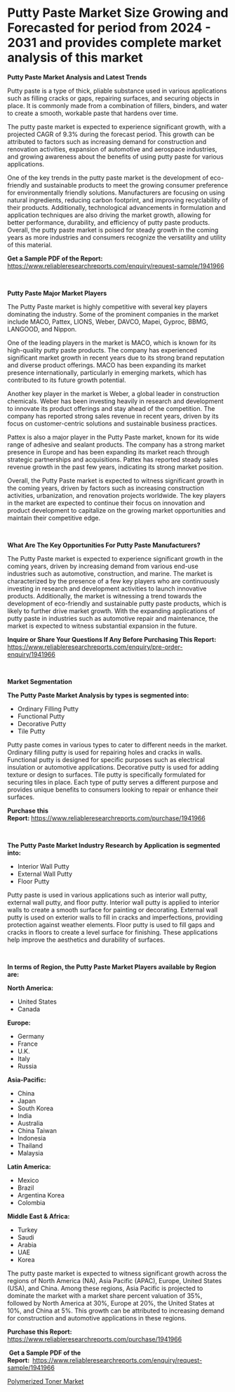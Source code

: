 <p><h1>Putty Paste Market Size Growing and Forecasted for period from 2024 - 2031 and provides complete market analysis of this market</h1></p><p><strong>Putty Paste Market Analysis and Latest Trends</strong></p>
<p><p>Putty paste is a type of thick, pliable substance used in various applications such as filling cracks or gaps, repairing surfaces, and securing objects in place. It is commonly made from a combination of fillers, binders, and water to create a smooth, workable paste that hardens over time.</p><p>The putty paste market is expected to experience significant growth, with a projected CAGR of 9.3% during the forecast period. This growth can be attributed to factors such as increasing demand for construction and renovation activities, expansion of automotive and aerospace industries, and growing awareness about the benefits of using putty paste for various applications.</p><p>One of the key trends in the putty paste market is the development of eco-friendly and sustainable products to meet the growing consumer preference for environmentally friendly solutions. Manufacturers are focusing on using natural ingredients, reducing carbon footprint, and improving recyclability of their products. Additionally, technological advancements in formulation and application techniques are also driving the market growth, allowing for better performance, durability, and efficiency of putty paste products. Overall, the putty paste market is poised for steady growth in the coming years as more industries and consumers recognize the versatility and utility of this material.</p></p>
<p><strong>Get a Sample PDF of the Report:&nbsp;</strong> <a href="https://www.reliableresearchreports.com/enquiry/request-sample/1941966">https://www.reliableresearchreports.com/enquiry/request-sample/1941966</a></p>
<p>&nbsp;</p>
<p><strong>Putty Paste Major Market Players</strong></p>
<p><p>The Putty Paste market is highly competitive with several key players dominating the industry. Some of the prominent companies in the market include MACO, Pattex, LIONS, Weber, DAVCO, Mapei, Gyproc, BBMG, LANGOOD, and Nippon.</p><p>One of the leading players in the market is MACO, which is known for its high-quality putty paste products. The company has experienced significant market growth in recent years due to its strong brand reputation and diverse product offerings. MACO has been expanding its market presence internationally, particularly in emerging markets, which has contributed to its future growth potential.</p><p>Another key player in the market is Weber, a global leader in construction chemicals. Weber has been investing heavily in research and development to innovate its product offerings and stay ahead of the competition. The company has reported strong sales revenue in recent years, driven by its focus on customer-centric solutions and sustainable business practices.</p><p>Pattex is also a major player in the Putty Paste market, known for its wide range of adhesive and sealant products. The company has a strong market presence in Europe and has been expanding its market reach through strategic partnerships and acquisitions. Pattex has reported steady sales revenue growth in the past few years, indicating its strong market position.</p><p>Overall, the Putty Paste market is expected to witness significant growth in the coming years, driven by factors such as increasing construction activities, urbanization, and renovation projects worldwide. The key players in the market are expected to continue their focus on innovation and product development to capitalize on the growing market opportunities and maintain their competitive edge.</p></p>
<p>&nbsp;</p>
<p><strong>What Are The Key Opportunities For Putty Paste Manufacturers?</strong></p>
<p><p>The Putty Paste market is expected to experience significant growth in the coming years, driven by increasing demand from various end-use industries such as automotive, construction, and marine. The market is characterized by the presence of a few key players who are continuously investing in research and development activities to launch innovative products. Additionally, the market is witnessing a trend towards the development of eco-friendly and sustainable putty paste products, which is likely to further drive market growth. With the expanding applications of putty paste in industries such as automotive repair and maintenance, the market is expected to witness substantial expansion in the future.</p></p>
<p><strong>Inquire or Share Your Questions If Any Before Purchasing This Report:</strong> <a href="https://www.reliableresearchreports.com/enquiry/pre-order-enquiry/1941966">https://www.reliableresearchreports.com/enquiry/pre-order-enquiry/1941966</a></p>
<p>&nbsp;</p>
<p><strong>Market Segmentation</strong></p>
<p><strong>The Putty Paste Market Analysis by types is segmented into:</strong></p>
<p><ul><li>Ordinary Filling Putty</li><li>Functional Putty</li><li>Decorative Putty</li><li>Tile Putty</li></ul></p>
<p><p>Putty paste comes in various types to cater to different needs in the market. Ordinary filling putty is used for repairing holes and cracks in walls. Functional putty is designed for specific purposes such as electrical insulation or automotive applications. Decorative putty is used for adding texture or design to surfaces. Tile putty is specifically formulated for securing tiles in place. Each type of putty serves a different purpose and provides unique benefits to consumers looking to repair or enhance their surfaces.</p></p>
<p><strong>Purchase this Report:&nbsp;</strong><a href="https://www.reliableresearchreports.com/purchase/1941966">https://www.reliableresearchreports.com/purchase/1941966</a></p>
<p>&nbsp;</p>
<p><strong>The Putty Paste Market Industry Research by Application is segmented into:</strong></p>
<p><ul><li>Interior Wall Putty</li><li>External Wall Putty</li><li>Floor Putty</li></ul></p>
<p><p>Putty paste is used in various applications such as interior wall putty, external wall putty, and floor putty. Interior wall putty is applied to interior walls to create a smooth surface for painting or decorating. External wall putty is used on exterior walls to fill in cracks and imperfections, providing protection against weather elements. Floor putty is used to fill gaps and cracks in floors to create a level surface for finishing. These applications help improve the aesthetics and durability of surfaces.</p></p>
<p>&nbsp;</p>
<p><strong>In terms of Region, the Putty Paste Market Players available by Region are:</strong></p>
<p>
    <p> <strong> North America: </strong>
        <ul>
            <li>United States</li>
            <li>Canada</li>
        </ul>
        </p> 
    <p> <strong> Europe: </strong>
        <ul>
            <li>Germany</li>
            <li>France</li>
            <li>U.K.</li>
            <li>Italy</li>
            <li>Russia</li>
        </ul>
        </p> 
    <p> <strong> Asia-Pacific: </strong>
        <ul>
            <li>China</li>
            <li>Japan</li>
            <li>South Korea</li>
            <li>India</li>
            <li>Australia</li>
            <li>China Taiwan</li>
            <li>Indonesia</li>
            <li>Thailand</li>
            <li>Malaysia</li>
        </ul>
        </p> 
    <p> <strong> Latin America: </strong>
        <ul>
            <li>Mexico</li>
            <li>Brazil</li>
            <li>Argentina Korea</li>
            <li>Colombia</li>
        </ul>
        </p> 
    <p> <strong> Middle East & Africa: </strong>
        <ul>
            <li>Turkey</li>
            <li>Saudi</li>
            <li>Arabia</li>
            <li>UAE</li>
            <li>Korea</li>
        </ul>
    </p>
    </p>
<p><p>The putty paste market is expected to witness significant growth across the regions of North America (NA), Asia Pacific (APAC), Europe, United States (USA), and China. Among these regions, Asia Pacific is projected to dominate the market with a market share percent valuation of 35%, followed by North America at 30%, Europe at 20%, the United States at 10%, and China at 5%. This growth can be attributed to increasing demand for construction and automotive applications in these regions.</p></p>
<p><strong>Purchase this Report: </strong><a href="https://www.reliableresearchreports.com/purchase/1941966">https://www.reliableresearchreports.com/purchase/1941966</a></p>
<p>&nbsp;<strong>Get a Sample PDF of the Report:&nbsp;&nbsp;</strong><a href="https://www.reliableresearchreports.com/enquiry/request-sample/1941966">https://www.reliableresearchreports.com/enquiry/request-sample/1941966</a></p>
<p><strong></strong></p>
<p><p><a href="https://github.com/moyahfrancoestellec51j635wcx/Market-Research-Report-List-1/blob/main/polymerized-toner-market.md">Polymerized Toner Market</a></p></p>